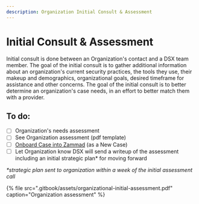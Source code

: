 ```yaml
---
description: Organization Initial Consult & Assessment
---
```


# Initial Consult & Assessment

Initial consult is done between an Organization's contact and a DSX team member. The goal of the initial consult is to gather additional information about an organization's current security practices, the tools they use, their makeup and demographics, organizational goals, desired timeframe for assistance and other concerns. The goal of the initial consult is to better determine an organization's case needs, in an effort to better match them with a provider.

## To do:

* [ ] Organization's needs assessment
* [ ] See Organization assessment \(pdf template\)
* [ ] [Onboard Case into Zammad](zammad-setup-organization-onboard/new-case-onboarding.md) \(as a New Case\)
* [ ] Let Organization know DSX will send a writeup of the assessment including an initial strategic plan\* for moving forward

_\*strategic plan sent to organization within a week of the initial assessment call_

{% file src=".gitbook/assets/organizational-initial-assessment.pdf" caption="Organization assessment" %}

